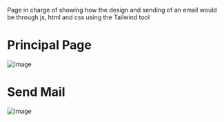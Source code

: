 Page in charge of showing how the design and sending of an email would be through js, html and css using the Tailwind tool
# Principal Page
![image](https://user-images.githubusercontent.com/85316618/210280930-29cc068f-025f-4f5c-bbd1-092f2d5a34a1.png)
# Send Mail
![image](https://user-images.githubusercontent.com/85316618/210280970-57108f95-7750-48f9-b665-754938c2bcd8.png)
